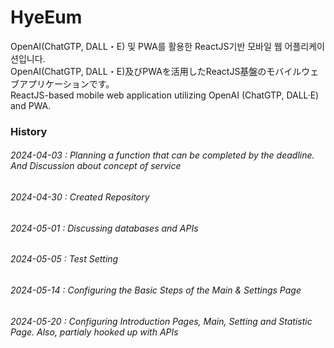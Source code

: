 # HyeEum

OpenAI(ChatGTP, DALL・E) 및 PWA를 활용한 ReactJS기반 모바일 웹 어플리케이션입니다.
<br/>
OpenAI(ChatGTP, DALL・E)及びPWAを活用したReactJS基盤のモバイルウェブアプリケーションです。
<br/>
ReactJS-based mobile web application utilizing OpenAI (ChatGTP, DALL·E) and PWA.
<br/>

### History

###### 2024-04-03 : Planning a function that can be completed by the deadline. And Discussion about concept of service

###### 2024-04-30 : Created Repository

###### 2024-05-01 : Discussing databases and APIs

###### 2024-05-05 : Test Setting

###### 2024-05-14 : Configuring the Basic Steps of the Main & Settings Page

###### 2024-05-20 : Configuring Introduction Pages, Main, Setting and Statistic Page. Also, partialy hooked up with APIs



